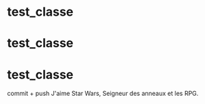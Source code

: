 # test_classe
# test_classe
# test_classe
commit + push
J'aime Star Wars, Seigneur des anneaux et les RPG.
